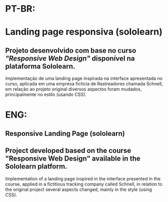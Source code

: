 # PT-BR:
# Landing page responsiva (sololearn)

## Projeto desenvolvido com base no curso *"Responsive Web Design"* disponível na plataforma Sololearn.

Implementação de uma landing page inspirada na interface apresentada no curso, aplicada em uma empresa fictícia de Rastreadores chamada Schnell, em relação ao projeto original diversos aspectos foram mudados, principalmente no estilo (usando CSS).

# ENG:
## Responsive Landing Page (sololearn)

## Project developed based on the course "Responsive Web Design" available in the Sololearn platform.

Implementation of a landing page inspired in the interface presented in the course, applied in a fictitious tracking company called Schnell, in relation to the original project several aspects changed, mainly in the style (using CSS).
